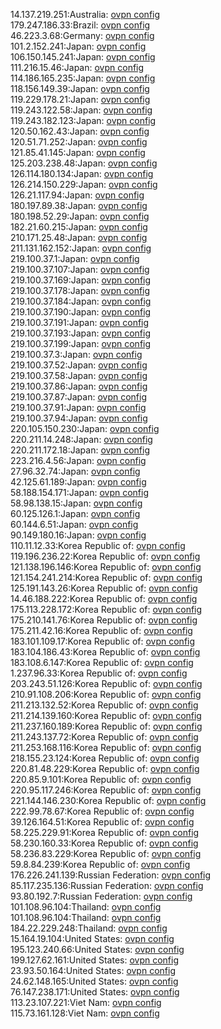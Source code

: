 14.137.219.251:Australia: [ovpn config](vpn/14_137_219_251.ovpn)  
179.247.186.33:Brazil: [ovpn config](vpn/179_247_186_33.ovpn)  
46.223.3.68:Germany: [ovpn config](vpn/46_223_3_68.ovpn)  
101.2.152.241:Japan: [ovpn config](vpn/101_2_152_241.ovpn)  
106.150.145.241:Japan: [ovpn config](vpn/106_150_145_241.ovpn)  
111.216.15.46:Japan: [ovpn config](vpn/111_216_15_46.ovpn)  
114.186.165.235:Japan: [ovpn config](vpn/114_186_165_235.ovpn)  
118.156.149.39:Japan: [ovpn config](vpn/118_156_149_39.ovpn)  
119.229.178.21:Japan: [ovpn config](vpn/119_229_178_21.ovpn)  
119.243.122.58:Japan: [ovpn config](vpn/119_243_122_58.ovpn)  
119.243.182.123:Japan: [ovpn config](vpn/119_243_182_123.ovpn)  
120.50.162.43:Japan: [ovpn config](vpn/120_50_162_43.ovpn)  
120.51.71.252:Japan: [ovpn config](vpn/120_51_71_252.ovpn)  
121.85.41.145:Japan: [ovpn config](vpn/121_85_41_145.ovpn)  
125.203.238.48:Japan: [ovpn config](vpn/125_203_238_48.ovpn)  
126.114.180.134:Japan: [ovpn config](vpn/126_114_180_134.ovpn)  
126.214.150.229:Japan: [ovpn config](vpn/126_214_150_229.ovpn)  
126.21.117.94:Japan: [ovpn config](vpn/126_21_117_94.ovpn)  
180.197.89.38:Japan: [ovpn config](vpn/180_197_89_38.ovpn)  
180.198.52.29:Japan: [ovpn config](vpn/180_198_52_29.ovpn)  
182.21.60.215:Japan: [ovpn config](vpn/182_21_60_215.ovpn)  
210.171.25.48:Japan: [ovpn config](vpn/210_171_25_48.ovpn)  
211.131.162.152:Japan: [ovpn config](vpn/211_131_162_152.ovpn)  
219.100.37.1:Japan: [ovpn config](vpn/219_100_37_1.ovpn)  
219.100.37.107:Japan: [ovpn config](vpn/219_100_37_107.ovpn)  
219.100.37.169:Japan: [ovpn config](vpn/219_100_37_169.ovpn)  
219.100.37.178:Japan: [ovpn config](vpn/219_100_37_178.ovpn)  
219.100.37.184:Japan: [ovpn config](vpn/219_100_37_184.ovpn)  
219.100.37.190:Japan: [ovpn config](vpn/219_100_37_190.ovpn)  
219.100.37.191:Japan: [ovpn config](vpn/219_100_37_191.ovpn)  
219.100.37.193:Japan: [ovpn config](vpn/219_100_37_193.ovpn)  
219.100.37.199:Japan: [ovpn config](vpn/219_100_37_199.ovpn)  
219.100.37.3:Japan: [ovpn config](vpn/219_100_37_3.ovpn)  
219.100.37.52:Japan: [ovpn config](vpn/219_100_37_52.ovpn)  
219.100.37.58:Japan: [ovpn config](vpn/219_100_37_58.ovpn)  
219.100.37.86:Japan: [ovpn config](vpn/219_100_37_86.ovpn)  
219.100.37.87:Japan: [ovpn config](vpn/219_100_37_87.ovpn)  
219.100.37.91:Japan: [ovpn config](vpn/219_100_37_91.ovpn)  
219.100.37.94:Japan: [ovpn config](vpn/219_100_37_94.ovpn)  
220.105.150.230:Japan: [ovpn config](vpn/220_105_150_230.ovpn)  
220.211.14.248:Japan: [ovpn config](vpn/220_211_14_248.ovpn)  
220.211.172.18:Japan: [ovpn config](vpn/220_211_172_18.ovpn)  
223.216.4.56:Japan: [ovpn config](vpn/223_216_4_56.ovpn)  
27.96.32.74:Japan: [ovpn config](vpn/27_96_32_74.ovpn)  
42.125.61.189:Japan: [ovpn config](vpn/42_125_61_189.ovpn)  
58.188.154.171:Japan: [ovpn config](vpn/58_188_154_171.ovpn)  
58.98.138.15:Japan: [ovpn config](vpn/58_98_138_15.ovpn)  
60.125.126.1:Japan: [ovpn config](vpn/60_125_126_1.ovpn)  
60.144.6.51:Japan: [ovpn config](vpn/60_144_6_51.ovpn)  
90.149.180.16:Japan: [ovpn config](vpn/90_149_180_16.ovpn)  
110.11.12.33:Korea Republic of: [ovpn config](vpn/110_11_12_33.ovpn)  
119.196.236.22:Korea Republic of: [ovpn config](vpn/119_196_236_22.ovpn)  
121.138.196.146:Korea Republic of: [ovpn config](vpn/121_138_196_146.ovpn)  
121.154.241.214:Korea Republic of: [ovpn config](vpn/121_154_241_214.ovpn)  
125.191.143.26:Korea Republic of: [ovpn config](vpn/125_191_143_26.ovpn)  
14.46.188.222:Korea Republic of: [ovpn config](vpn/14_46_188_222.ovpn)  
175.113.228.172:Korea Republic of: [ovpn config](vpn/175_113_228_172.ovpn)  
175.210.141.76:Korea Republic of: [ovpn config](vpn/175_210_141_76.ovpn)  
175.211.42.16:Korea Republic of: [ovpn config](vpn/175_211_42_16.ovpn)  
183.101.109.17:Korea Republic of: [ovpn config](vpn/183_101_109_17.ovpn)  
183.104.186.43:Korea Republic of: [ovpn config](vpn/183_104_186_43.ovpn)  
183.108.6.147:Korea Republic of: [ovpn config](vpn/183_108_6_147.ovpn)  
1.237.96.33:Korea Republic of: [ovpn config](vpn/1_237_96_33.ovpn)  
203.243.51.126:Korea Republic of: [ovpn config](vpn/203_243_51_126.ovpn)  
210.91.108.206:Korea Republic of: [ovpn config](vpn/210_91_108_206.ovpn)  
211.213.132.52:Korea Republic of: [ovpn config](vpn/211_213_132_52.ovpn)  
211.214.139.160:Korea Republic of: [ovpn config](vpn/211_214_139_160.ovpn)  
211.237.160.189:Korea Republic of: [ovpn config](vpn/211_237_160_189.ovpn)  
211.243.137.72:Korea Republic of: [ovpn config](vpn/211_243_137_72.ovpn)  
211.253.168.116:Korea Republic of: [ovpn config](vpn/211_253_168_116.ovpn)  
218.155.23.124:Korea Republic of: [ovpn config](vpn/218_155_23_124.ovpn)  
220.81.48.229:Korea Republic of: [ovpn config](vpn/220_81_48_229.ovpn)  
220.85.9.101:Korea Republic of: [ovpn config](vpn/220_85_9_101.ovpn)  
220.95.117.246:Korea Republic of: [ovpn config](vpn/220_95_117_246.ovpn)  
221.144.146.230:Korea Republic of: [ovpn config](vpn/221_144_146_230.ovpn)  
222.99.78.67:Korea Republic of: [ovpn config](vpn/222_99_78_67.ovpn)  
39.126.164.51:Korea Republic of: [ovpn config](vpn/39_126_164_51.ovpn)  
58.225.229.91:Korea Republic of: [ovpn config](vpn/58_225_229_91.ovpn)  
58.230.160.33:Korea Republic of: [ovpn config](vpn/58_230_160_33.ovpn)  
58.236.83.229:Korea Republic of: [ovpn config](vpn/58_236_83_229.ovpn)  
59.8.84.239:Korea Republic of: [ovpn config](vpn/59_8_84_239.ovpn)  
176.226.241.139:Russian Federation: [ovpn config](vpn/176_226_241_139.ovpn)  
85.117.235.136:Russian Federation: [ovpn config](vpn/85_117_235_136.ovpn)  
93.80.192.7:Russian Federation: [ovpn config](vpn/93_80_192_7.ovpn)  
101.108.96.104:Thailand: [ovpn config](vpn/101_108_96_104.ovpn)  
101.108.96.104:Thailand: [ovpn config](vpn/101_108_96_104.ovpn)  
184.22.229.248:Thailand: [ovpn config](vpn/184_22_229_248.ovpn)  
15.164.19.104:United States: [ovpn config](vpn/15_164_19_104.ovpn)  
195.123.240.66:United States: [ovpn config](vpn/195_123_240_66.ovpn)  
199.127.62.161:United States: [ovpn config](vpn/199_127_62_161.ovpn)  
23.93.50.164:United States: [ovpn config](vpn/23_93_50_164.ovpn)  
24.62.148.165:United States: [ovpn config](vpn/24_62_148_165.ovpn)  
76.147.238.171:United States: [ovpn config](vpn/76_147_238_171.ovpn)  
113.23.107.221:Viet Nam: [ovpn config](vpn/113_23_107_221.ovpn)  
115.73.161.128:Viet Nam: [ovpn config](vpn/115_73_161_128.ovpn)  
